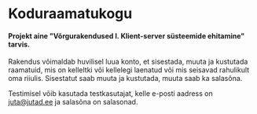 # Koduraamatukogu

<h4>Projekt aine "Võrgurakendused I. Klient-server süsteemide ehitamine" tarvis. </h4>

Rakendus võimaldab huvilisel luua konto, et sisestada, muuta ja kustutada raamatuid, mis on kelleltki või kellelegi laenatud või mis seisavad rahulikult oma riiulis. Sisestatut saab muuta ja kustutada, muuta saab ka salasõna. 

Testimisel võib kasutada testkasutajat, kelle e-posti aadress on juta@jutad.ee ja salasõna on salasonad.

